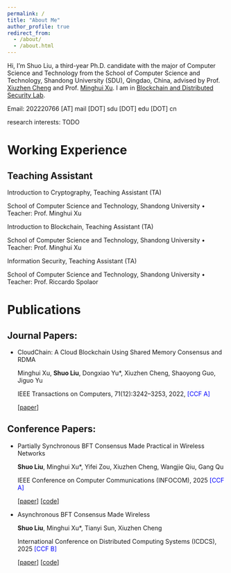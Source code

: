 ```yaml
---
permalink: /
title: "About Me"
author_profile: true
redirect_from: 
  - /about/
  - /about.html
---
```


Hi, I’m Shuo Liu, a third-year Ph.D. candidate with the major of Computer Science and Technology from the School of Computer Science and Technology, Shandong University (SDU), Qingdao, China, advised by Prof. [Xiuzhen Cheng](https://scholar.google.com/citations?user=O1yGhH0AAAAJ&hl=en&oi=ao) and Prof. [Minghui Xu](http://minghuixu.com/). I am in [Blockchain and Distributed Security Lab](https://bc.sdu.edu.cn/).

Email: 202220766 [AT] mail [DOT] sdu [DOT] edu [DOT] cn

research interests: TODO

# Working Experience

## Teaching Assistant

Introduction to Cryptography, Teaching Assistant (TA)

School of Computer Science and Technology, Shandong University • Teacher: Prof. Minghui Xu

Introduction to Blockchain, Teaching Assistant (TA)

School of Computer Science and Technology, Shandong University • Teacher: Prof. Minghui Xu

Information Security, Teaching Assistant (TA)

School of Computer Science and Technology, Shandong University • Teacher: Prof. Riccardo Spolaor

# Publications

## Journal Papers:

- CloudChain: A Cloud Blockchain Using Shared Memory Consensus and RDMA

  Minghui Xu, **Shuo Liu**, Dongxiao Yu*, Xiuzhen Cheng, Shaoyong Guo, Jiguo Yu

  IEEE Transactions on Computers, 71(12):3242–3253, 2022, <font color='blue'> [CCF A] </font>

  [[paper](https://ieeexplore.ieee.org/abstract/document/9699048)]
  

## Conference Papers:

- Partially Synchronous BFT Consensus Made Practical in Wireless Networks
  
  **Shuo Liu**, Minghui Xu*, Yifei Zou, Xiuzhen Cheng, Wangjie Qiu, Gang Qu

  IEEE Conference on Computer Communications (INFOCOM), 2025 <font color='blue'> [CCF A] </font>

  [[paper](https://arxiv.org/pdf/2412.05512)] [[code](https://github.com/BDS-SDU/WirelessConsensus-Sync)]

- Asynchronous BFT Consensus Made Wireless

  **Shuo Liu**, Minghui Xu*, Tianyi Sun, Xiuzhen Cheng

  International Conference on Distributed Computing Systems (ICDCS), 2025 <font color='blue'>[CCF B]</font>

  [[paper](https://arxiv.org/pdf/2503.21279)] [[code](https://github.com/BDS-SDU/WirelessConsensus-Async)]

